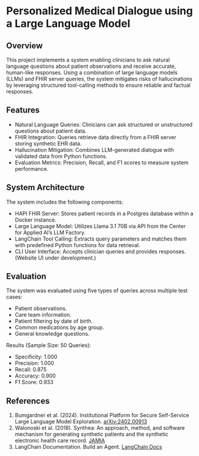 # Personalized Medical Dialogue using a Large Language Model
## Overview
This project implements a system enabling clinicians to ask natural language questions about patient observations and receive accurate, human-like responses. Using a combination of large language models (LLMs) and FHIR server queries, the system mitigates risks of hallucinations by leveraging structured tool-calling methods to ensure reliable and factual responses.

## Features 
- Natural Language Queries: Clinicians can ask structured or unstructured questions about patient data. 
- FHIR Integration: Queries retrieve data directly from a FHIR server storing synthetic EHR data. 
- Hallucination Mitigation: Combines LLM-generated dialogue with validated data from Python functions. 
- Evaluation Metrics: Precision, Recall, and F1 scores to measure system performance.

## System Architecture
The system includes the following components:

- HAPI FHIR Server: Stores patient records in a Postgres database within a Docker instance. 
- Large Language Model: Utilizes Llama 3.1 70B via API from the Center for Applied AI’s LLM Factory.
- LangChain Tool Calling: Extracts query parameters and matches them with predefined Python functions for data retrieval.
- CLI User Interface: Accepts clinician queries and provides responses. (Website UI under development.)

## Evaluation

The system was evaluated using five types of queries across multiple test cases:

- Patient observations. 
- Care team information. 
- Patient filtering by date of birth. 
- Common medications by age group. 
- General knowledge questions.

Results (Sample Size: 50 Queries):
- Specificity: 1.000
- Precision: 1.000 
- Recall: 0.875 
- Accuracy: 0.900 
- F1 Score: 0.933


## References
1. Bumgardner et al. (2024). Institutional Platform for Secure Self-Service Large Language Model Exploration. [arXiv:2402.00913](http://arxiv.org/abs/2402.00913)
2. Walonoski et al. (2018). Synthea: An approach, method, and software mechanism for generating synthetic patients and the synthetic electronic health care record. [JAMIA](https://doi.org/10.1093/jamia/ocx079)
3. LangChain Documentation. Build an Agent. [LangChain Docs](https://python.langchain.com/docs/tutorials/agents/11)
